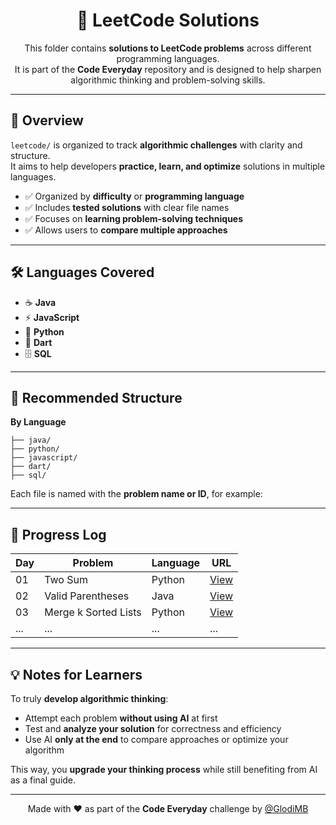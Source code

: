 <div align="center">

# 🧩 LeetCode Solutions

This folder contains **solutions to LeetCode problems** across different programming languages.  
It is part of the **Code Everyday** repository and is designed to help sharpen algorithmic thinking and problem-solving skills.

</div>

---

## 📖 Overview

`leetcode/` is organized to track **algorithmic challenges** with clarity and structure.  
It aims to help developers **practice, learn, and optimize** solutions in multiple languages.

- ✅ Organized by **difficulty** or **programming language**
- ✅ Includes **tested solutions** with clear file names
- ✅ Focuses on **learning problem-solving techniques**
- ✅ Allows users to **compare multiple approaches**

---

## 🛠️ Languages Covered

- ☕ **Java**
- ⚡ **JavaScript**
- 🐍 **Python**
- 🎯 **Dart**
- 🗄️ **SQL**

---

## 📂 Recommended Structure

**By Language**

````
├── java/
├── python/
├── javascript/
├── dart/
├── sql/

`````


Each file is named with the **problem name or ID**, for example:


---

## 📅 Progress Log

| Day | Problem                  | Language   | URL |
|-----|--------------------------|------------|-----|
| 01  | Two Sum                  | Python     | [View](easy/two_sum.py) |
| 02  | Valid Parentheses        | Java       | [View](easy/valid_parentheses.java) |
| 03  | Merge k Sorted Lists     | Python     | [View](hard/merge_k_sorted_lists.py) |
| ... | ...                      | ...        | ... |

---

## 💡 Notes for Learners

To truly **develop algorithmic thinking**:

- Attempt each problem **without using AI** at first
- Test and **analyze your solution** for correctness and efficiency
- Use AI **only at the end** to compare approaches or optimize your algorithm

This way, you **upgrade your thinking process** while still benefiting from AI as a final guide.

---

<div align="center">

Made with ❤️ as part of the **Code Everyday** challenge by <a href="https://github.com/GlodiMB">@GlodiMB</a>

</div>



